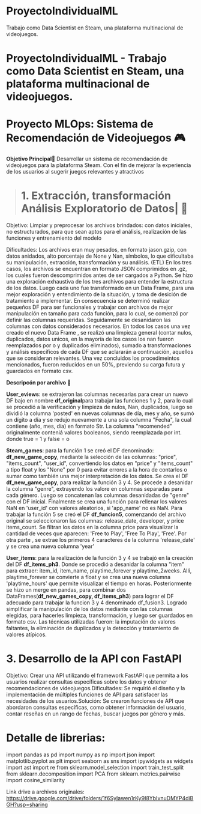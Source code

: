 # ProyectoIndividualML
Trabajo como Data Scientist en Steam, una plataforma multinacional de videojuegos.
# ProyectoIndividualML - Trabajo como Data Scientist en Steam, una plataforma multinacional de videojuegos.
# Proyecto MLOps: Sistema de Recomendación de Videojuegos  🎮

**Objetivo Principal**🎯
Desarrollar un sistema de recomendación de videojuegos para la plataforma Steam. Con el fin de mejorar la experiencia de los usuarios al sugerir juegos relevantes y atractivos

> # 1. Extracción, transformación  Análisis Exploratorio de Datos| 🧹
Objetivo: Limpiar y preprocesar los archivos brindados: con datos iniciales, no estructurados, para que sean aptos para el análisis, realización de las funciones y entrenamiento del modelo

Dificultades: Los archivos eran muy pesados,  en formato jason.gzip, con datos anidados, alto porcentaje de None y Nan, símbolos, lo que dificultaba su manipulación, extracción, transformación y su análisis.
(ETL)
En los tres casos, los archivos se encuentran en formato JSON comprimidos en .gz,  los cuales fueron descomprimidos antes de ser cargados a Python.
Se hizo una exploración exhaustiva de los tres archivos para entender la estructura de los datos. Luego cada uno fue transformado en un Data Frame, para una mejor exploración y entendimiento de la situación, y toma de desición de tratamiento a implementar.
En consecuencia se determinó realizar pequeños DF para ser funcionales y trabajar con archivos de mejor manipulación en tamaño para cada función, para lo cual, se comenzó por definir las columnas requeridas. Seguidamente se desanidaron las columnas con datos considerados necesarios. En todos los casos una vez creado el nuevo Data Frame , se realizó una limpieza general (contar nulos, duplicados, datos unicos, en la mayoría de los casos los nan fueron reemplazados por o y duplicados eliminados), sumado a transformaciones y análisis específicos de cada DF que se aclararán a continuación, aquellos que se consideran relevantes. Una vez concluidos los procedimeintos mencionados, fueron reducidos en un 50%, previendo su carga futura y guardados en formato csv.

**Descripcón por archivo** 🌟

**User_eviews**: se extrajeron las columnas necesarias para crear un nuevo DF bajo en nombre **df_original**para trabajar las funciones 1 y 2, para lo cual se procedió a la verificación y limpieza de nulos, Nan, duplicados, luego se dividió la columna 'posted' en nuevas columnas de día, mes y año, se sumó un dígito a día y se redujo nuevamente a una sola columna "Fecha", la cual contiene (año, mes, día) en formato Str. La columna "recomended" originalmente conteniá valores booleanos, siendo reemplazada por int. donde true = 1 y false = o

**Steam_games**: para la función 1 se creó el DF denominado: **df_new_game_copy**, mediante la selección de las columnas: "price", "items_count", "user_id", convertiendo los datos en  "price" y "items_count" a tipo float y los "None" por 0 para evitar errores a la hora de contarlos o sumar como también una mejor interpretación de los datos.
Se crea el DF **df_new_game_copy**, para realizar la función 3 y 4. Se procede a desanidar la columna "genre",  extrayendo los valore en columnas separadas para cada género. Luego se concatenan las columnas desanidadas de "genre" con el DF inicial. Finalmente se crea una función  para rellenar los valores NaN en 'user_id' con valores aleatorios,  si 'app_name' no es NaN. 
Para trabajar la función 5 se creó el DF **df_funcion5**, comenzando del archivo original se seleccionaron las columnas: release_date,	developer, y	price	items_count. Se filtran los datos en la columna price para visualizar la cantidad de  veces que aparecen: 'Free to Play', 'Free To Play', 'Free'. Por otra parte , se extrae los primeros 4 caracteres de la columna 'release_date' y se crea una nueva columna 'year'

**User_items**:
para la realización de la función 3 y 4  se trabajó en la creación del DF **df_items_ph3**. Donde se procedió a desanidar la columna "item" para extraer: item_id,	item_name,	playtime_forever	y playtime_2weeks. Allí, playtime_forever se convierte a float y se crea una nueva columna 'playtime_hours' que permite visualizar el tiempo en  horas.
Posteriormente se hizo un merge en pandas, para combinar dos DataFrames(**df_new_games_copy, df_items_ph3**) para lograr el DF adecuado para trabajar la funcion 3 y 4 denominado df_fusion3. Logrado simplificar la manipulación de los datos mediante con las columnas elegidas, para hacerles limpieza, transformación, y luego ser guardados en formato csv.
Las técnicas utilizadas fueron: la imputación de valores faltantes, la eliminación de duplicados y la detección y tratamiento de valores atípicos.


# 3. Desarrollo de la API con FastAPI 
Objetivo: Crear una API utilizando el framework FastAPI que permita a los usuarios realizar consultas específicas sobre los datos y obtener recomendaciones de videojuegos.Dificultades: Se requirió el diseño y la implementación de múltiples funciones de API para satisfacer las necesidades de los usuarios.Solución: Se crearon funciones de API que abordaron consultas específicas, como obtener información del usuario, contar reseñas en un rango de fechas, buscar juegos por género y más.

# Detalle de librerias:
import pandas as pd
import numpy as np
import json
import matplotlib.pyplot as plt
import seaborn as sns 
import ipywidgets as widgets
import ast
import re
from sklearn.model_selection import train_test_split
from sklearn.decomposition import PCA
from sklearn.metrics.pairwise import cosine_similarity

Link drive a archivos originales: https://drive.google.com/drive/folders/1f6SyIawen1rKy9I8YbIvnuDMYP4diBGH?usp=sharing
